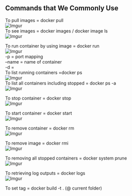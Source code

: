 <!DOCTYPE html>
<html>

<head>
  <meta charset="utf-8">
  <meta name="viewport" content="width=device-width, initial-scale=1.0">
  <title>2.docker commands</title>
  <link rel="stylesheet" href="https://stackedit.io/style.css" />
</head>

<body class="stackedit">
  <div class="stackedit__html"><h2 id="commands-that-we-commonly-use">Commands that We Commonly Use</h2>
<p>To pull images = docker pull<br>
<img src="https://i.imgur.com/ii8R9CA.png" alt="Imgur"><br>
To see images = docker images / docker image ls<br>
<img src="https://i.imgur.com/KW6L1VA.png" alt="Imgur"></p>
<p>To run container by using image = docker run<br>
<img src="https://i.imgur.com/Pj7F8TO.png" alt="Imgur"><br>
-p = port mapping<br>
–name = name of container<br>
-d =<br>
To list running containers =docker ps<br>
<img src="https://i.imgur.com/MAHyaM7.png" alt="Imgur"><br>
To list all containers including stopped = docker ps -a<br>
<img src="https://i.imgur.com/DQ7M5g7.png" alt="Imgur"></p>
<p>To stop container = docker stop<br>
<img src="https://i.imgur.com/LWmVthz.png" alt="Imgur"></p>
<p>To start container = docker start<br>
<img src="https://i.imgur.com/GsCbr9t.png" alt="Imgur"></p>
<p>To remove container = docker rm<br>
<img src="https://i.imgur.com/5LXDL1c.png" alt="Imgur"></p>
<p>To remove image = docker rmi<br>
<img src="https://i.imgur.com/wWXtEmD.png" alt="Imgur"></p>
<p>To removing all stopped containers = docker system prune<br>
<img src="https://i.imgur.com/yxUoJCv.png" alt="Imgur"></p>
<p>To retrieving log outputs = docker logs<br>
<img src="https://i.imgur.com/kVlK1Pt.png" alt="Imgur"></p>
<p>To set tag = docker build -t . (@ current folder)</p>
</div>
</body>

</html>
